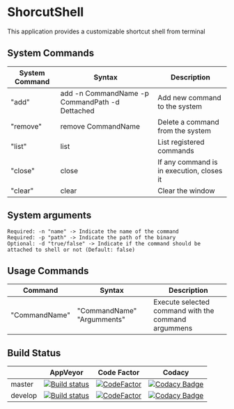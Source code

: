# ShorcutShell

This application provides a customizable shortcut shell from terminal

## System Commands
|System Command|Syntax|Description|
|-------|------|-----------|
|"add"|add -n CommandName -p CommandPath -d Dettached|Add new command to the system|
|"remove"|remove CommandName|Delete a command from the system|
|"list"|list|List registered commands|
|"close"|close|If any command is in execution, closes it|
|"clear"|clear|Clear the window|

## System arguments
	Required: -n "name" -> Indicate the name of the command
	Required: -p "path" -> Indicate the path of the binary
	Optional: -d "true/false" -> Indicate if the command should be attached to shell or not (Default: false)

## Usage Commands
|Command|Syntax|Description|
|-------|------|-----------|
|"CommandName"|"CommandName" "Argumments"|Execute selected command with the command argummens|

## Build Status
||AppVeyor|Code Factor|Codacy|
|--|--------|-----------|------|
|master|[![Build status](https://ci.appveyor.com/api/projects/status/iemq9gog0qg61vp6/branch/master?svg=true)](https://ci.appveyor.com/project/kabestrus/shortcutshell/branch/master)|[![CodeFactor](https://www.codefactor.io/repository/github/jorturfer/shortcutshell/badge)](https://www.codefactor.io/repository/github/jorturfer/shortcutshell)|[![Codacy Badge](https://api.codacy.com/project/badge/Grade/fbbf34a266c04b208e363dec32612a99?branch=master)](https://www.codacy.com/app/JorTurFer/ShortcutShell?utm_source=github.com&amp;utm_medium=referral&amp;utm_content=JorTurFer/ShortcutShell&amp;utm_campaign=Badge_Grade)|
|develop|[![Build status](https://ci.appveyor.com/api/projects/status/iemq9gog0qg61vp6/branch/develop?svg=true)](https://ci.appveyor.com/project/kabestrus/shortcutshell/branch/develop)|[![CodeFactor](https://www.codefactor.io/repository/github/jorturfer/shortcutshell/badge/develop)](https://www.codefactor.io/repository/github/jorturfer/shortcutshell/overview/develop)|[![Codacy Badge](https://api.codacy.com/project/badge/Grade/fbbf34a266c04b208e363dec32612a99?branch=develop)](https://app.codacy.com/project/JorTurFer/ShortcutShell/dashboard?branchId=7684523)|

